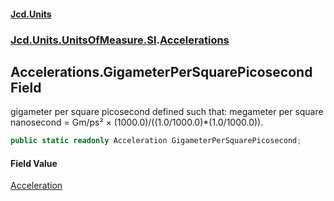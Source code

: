 #### [Jcd.Units](index 'index')
### [Jcd.Units.UnitsOfMeasure.SI](Jcd.Units.UnitsOfMeasure.SI 'Jcd.Units.UnitsOfMeasure.SI').[Accelerations](Accelerations 'Jcd.Units.UnitsOfMeasure.SI.Accelerations')

## Accelerations.GigameterPerSquarePicosecond Field

gigameter per square picosecond defined such that: megameter per square nanosecond = Gm/ps² ×
(1000.0)/((1.0/1000.0)*(1.0/1000.0)).

```csharp
public static readonly Acceleration GigameterPerSquarePicosecond;
```

#### Field Value
[Acceleration](Acceleration 'Jcd.Units.UnitTypes.Acceleration')